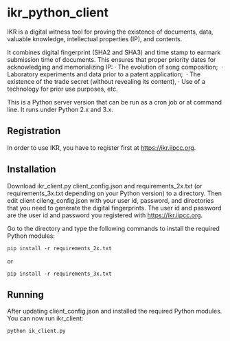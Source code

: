 # ikr_python_client
IKR is a digital witness tool for proving the existence of documents, data, valuable knowledge, intellectual properties (IP), and contents.
 
It combines digital fingerprint (SHA2 and SHA3) and time stamp to earmark submission time of documents. This ensures that proper priority dates for acknowledging and memorializing IP:
· The evolution of song composition; 
· Laboratory experiments and data prior to a patent application; 
· The existence of the trade secret (without revealing its content),
· Use of a technology for prior use purposes, etc.
 
This is a Python server version that can be run as a cron job or at command line.  It runs under Python 2.x and 3.x.

## Registration
In order to use IKR, you have to register first at https://ikr.iipcc.org.  

## Installation
Download ikr_client.py client_config.json and requirements_2x.txt (or requirements_3x.txt depending on your Python version) to a directory.  Then edit client cileng_config.json with your user id, password, and directories that you need to generate the digital fingerprints.  The user id and password are the user id and password you registered with https://ikr.iipcc.org.

Go to the directory and type the following commands to install the required Python modules:
```
pip install -r requirements_2x.txt
```
or
```
pip install -r requirements_3x.txt
```

## Running
After updating client_config.json and installed the required Python modules.  You can now run ikr_client:
```
python ik_client.py
```
